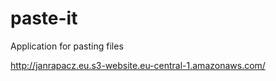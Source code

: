 # paste-it
Application for pasting files

http://janrapacz.eu.s3-website.eu-central-1.amazonaws.com/
